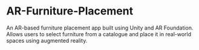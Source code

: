 # AR-Furniture-Placement
An AR-based furniture placement app built using Unity and AR Foundation. Allows users to select furniture from a catalogue and place it in real-world spaces using augmented reality.
